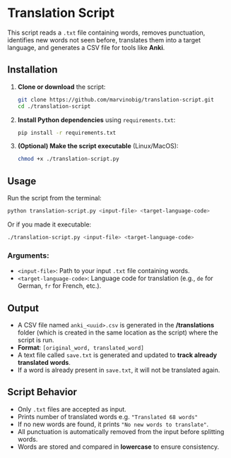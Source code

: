 # Translation Script

This script reads a `.txt` file containing words, removes punctuation, identifies new words not seen before, translates them into a target language, and generates a CSV file for tools like **Anki**.

## Installation

1. **Clone or download** the script:
   ```bash
   git clone https://github.com/marvinobig/translation-script.git
   cd ./translation-script
   ```

2. **Install Python dependencies** using `requirements.txt`:
   ```bash
   pip install -r requirements.txt
   ```

3. **(Optional) Make the script executable** (Linux/MacOS):
   ```bash
   chmod +x ./translation-script.py
   ```

## Usage

Run the script from the terminal:

```bash
python translation-script.py <input-file> <target-language-code>
```
Or if you made it executable:

```bash
./translation-script.py <input-file> <target-language-code>
```

### Arguments:
- `<input-file>`: Path to your input `.txt` file containing words.
- `<target-language-code>`: Language code for translation (e.g., `de` for German, `fr` for French, etc.).

## Output

- A CSV file named `anki_<uuid>.csv` is generated in the **/translations** folder (which is created in the same location as the script) where the script is run.
- **Format**: `[original_word, translated_word]`
- A text file called `save.txt` is generated and updated to **track already translated words**.
- If a word is already present in `save.txt`, it will not be translated again.

## Script Behavior

- Only `.txt` files are accepted as input.
- Prints number of translated words e.g. `"Translated 68 words"`
- If no new words are found, it prints `"No new words to translate"`.
- All punctuation is automatically removed from the input before splitting words.
- Words are stored and compared in **lowercase** to ensure consistency.

